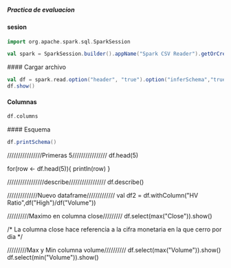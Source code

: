 ##### Practica de evaluacion

#### sesion
```scala
import org.apache.spark.sql.SparkSession

val spark = SparkSession.builder().appName("Spark CSV Reader").getOrCreate()
```

#### Cargar archivo
```scala
val df = spark.read.option("header", "true").option("inferSchema","true")csv("/Users/admin/Documents/Github/Datos_Masivos/Netflix_2011_2016.csv")
df.show()
```

#### Columnas
```scala
df.columns
```

#### Esquema
```scala
df.printSchema()
```

////////////////Primeras 5////////////////
df.head(5)

for(row <- df.head(5)){
    println(row)
}

/////////////////describe/////////////////
df.describe()

//////////////Nuevo dataframe/////////////
val df2 = df.withColumn("HV Ratio",df("High")/df("Volume"))

//////////Maximo en columna close/////////
df.select(max("Close")).show()

/*
La columna close hace referencia a la cifra monetaria en la que cerro por dia 
*/


/////////Max y Min columna volume//////////
df.select(max("Volume")).show()
df.select(min("Volume")).show()